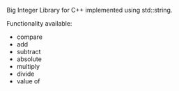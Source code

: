 Big Integer Library for C++ implemented using std::string.

Functionality available:
- compare
- add
- subtract
- absolute
- multiply
- divide
- value of